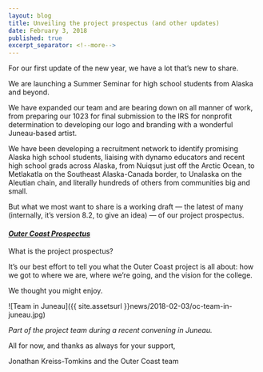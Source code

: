 ```yaml
---
layout: blog
title: Unveiling the project prospectus (and other updates)
date: February 3, 2018
published: true
excerpt_separator: <!--more-->
---
```


For our first update of the new year, we have a lot that’s new to share.

We are launching a Summer Seminar for high school students from Alaska and beyond.

We have expanded our team and are bearing down on all manner of work, from preparing our 1023 for final submission to the IRS for nonprofit determination to developing our logo and branding with a wonderful Juneau-based artist.

We have been developing a recruitment network to identify promising Alaska high school students, liaising with dynamo educators and recent high school grads across Alaska, from Nuiqsut just off the Arctic Ocean, to Metlakatla on the Southeast Alaska-Canada border, to Unalaska on the Aleutian chain, and literally hundreds of others from communities big and small.

But what we most want to share is a working draft — the latest of many (internally, it’s version 8.2, to give an idea) — of our project prospectus. 

<!--more-->

#### [_Outer Coast Prospectus_](https://docs.google.com/document/d/1szqVZWsVt94gYMmZZzxihnk-r8Nccf9fg9ii9r7NKAg/edit?usp=sharing)

What is the project prospectus?

It’s our best effort to tell you what the Outer Coast project is all about: how we got to where we are, where we’re going, and the vision for the college.

We thought you might enjoy.

![Team in Juneau]({{ site.assetsurl }}news/2018-02-03/oc-team-in-juneau.jpg)

_Part of the project team during a recent convening in Juneau._

All for now, and thanks as always for your support,

Jonathan Kreiss-Tomkins and the Outer Coast team